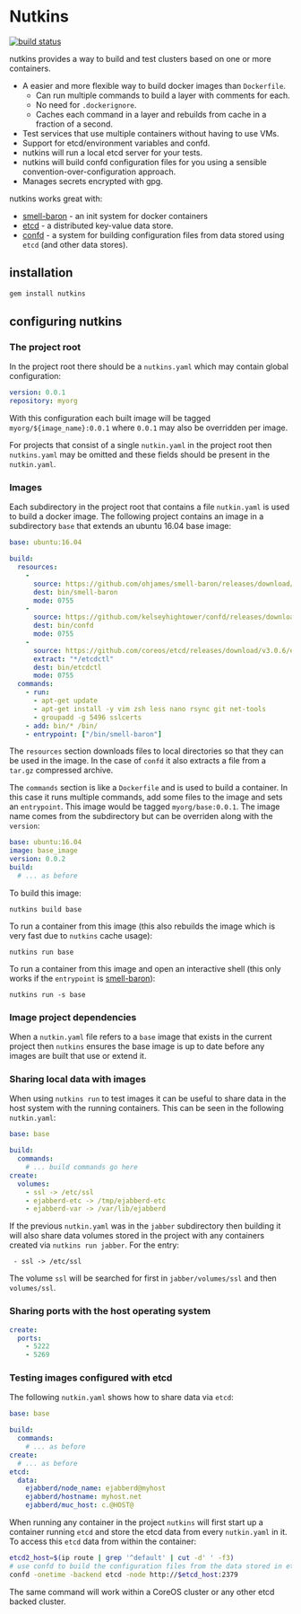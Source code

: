 # Nutkins

[![build status](https://circleci.com/gh/ohjames/nutkins.png)](https://circleci.com/gh/ohjames/nutkins)

nutkins provides a way to build and test clusters based on one or more containers.
 * A easier and more flexible way to build docker images than `Dockerfile`.
   * Can run multiple commands to build a layer with comments for each.
   * No need for `.dockerignore`.
   * Caches each command in a layer and rebuilds from cache in a fraction of a second.
 * Test services that use multiple containers without having to use VMs.
 * Support for etcd/environment variables and confd.
  * nutkins will run a local etcd server for your tests.
  * nutkins will build confd configuration files for you using a sensible convention-over-configuration approach.
 * Manages secrets encrypted with gpg.

nutkins works great with:
 * [smell-baron](https://github.com/ohjames/smell-baron) - an init system for docker containers
 * [etcd](https://github.com/coreos/etcd) - a distributed key-value data store.
 * [confd](https://github.com/kelseyhightower/confd) - a system for building configuration files from data stored using `etcd` (and other data stores).

## installation

```bash
gem install nutkins
```

## configuring nutkins

### The project root

In the project root there should be a `nutkins.yaml` which may contain global configuration:

```yaml
version: 0.0.1
repository: myorg
```

With this configuration each built image will be tagged `myorg/${image_name}:0.0.1` where `0.0.1` may also be overridden per image.

For projects that consist of a single `nutkin.yaml` in the project root then `nutkins.yaml` may be omitted and these fields should be present in the `nutkin.yaml`.

### Images

Each subdirectory in the project root that contains a file `nutkin.yaml` is used to build a docker image. The following project contains an image in a subdirectory `base` that extends an ubuntu 16.04 base image:

```yaml
base: ubuntu:16.04

build:
  resources:
    -
      source: https://github.com/ohjames/smell-baron/releases/download/v0.3.1/smell-baron
      dest: bin/smell-baron
      mode: 0755
    -
      source: https://github.com/kelseyhightower/confd/releases/download/v0.12.0-alpha3/confd-0.12.0-alpha3-linux-amd64
      dest: bin/confd
      mode: 0755
    -
      source: https://github.com/coreos/etcd/releases/download/v3.0.6/etcd-v3.0.6-linux-amd64.tar.gz
      extract: "*/etcdctl"
      dest: bin/etcdctl
      mode: 0755
  commands:
    - run:
      - apt-get update
      - apt-get install -y vim zsh less nano rsync git net-tools
      - groupadd -g 5496 sslcerts
    - add: bin/* /bin/
    - entrypoint: ["/bin/smell-baron"]
```

The `resources` section downloads files to local directories so that they can be used in the image. In the case of `confd` it also extracts a file from a `tar.gz` compressed archive.

The `commands` section is like a `Dockerfile` and is used to build a container. In this case it runs multiple commands, add some files to the image and sets an `entrypoint`. This image would be tagged `myorg/base:0.0.1`. The image name comes from the subdirectory but can be overriden along with the `version`:

```yaml
base: ubuntu:16.04
image: base_image
version: 0.0.2
build:
  # ... as before
```

To build this image:
```
nutkins build base
```

To run a container from this image (this also rebuilds the image which is very fast due to `nutkins` cache usage):
```
nutkins run base
```

To run a container from this image and open an interactive shell (this only works if the `entrypoint` is [smell-baron](https://github.com/ohjames/smell-baron)):
```
nutkins run -s base
```

### Image project dependencies

When a `nutkin.yaml` file refers to a `base` image that exists in the current project then `nutkins` ensures the base image is up to date before any images are built that use or extend it.

### Sharing local data with images

When using `nutkins run` to test images it can be useful to share data in the host system with the running containers. This can be seen in the following `nutkin.yaml`:

```yaml
base: base

build:
  commands:
    # ... build commands go here
create:
  volumes:
    - ssl -> /etc/ssl
    - ejabberd-etc -> /tmp/ejabberd-etc
    - ejabberd-var -> /var/lib/ejabberd
```

If the previous `nutkin.yaml` was in the `jabber` subdirectory then building it will also share data volumes stored in the project with any containers created via `nutkins run jabber`. For the entry:

```
 - ssl -> /etc/ssl
```

The volume `ssl` will be searched for first in `jabber/volumes/ssl` and then `volumes/ssl`.

### Sharing ports with the host operating system

```yaml
create:
  ports:
    - 5222
    - 5269
```

### Testing images configured with etcd

The following `nutkin.yaml` shows how to share data via `etcd`:

```yaml
base: base

build:
  commands:
    # ... as before
create:
  # ... as before
etcd:
  data:
    ejabberd/node_name: ejabberd@myhost
    ejabberd/hostname: myhost.net
    ejabberd/muc_host: c.@HOST@
```

When running any container in the project `nutkins` will first start up a container running `etcd` and store the etcd data from every `nutkin.yaml` in it. To access this `etcd` data from within the container:

```bash
etcd2_host=$(ip route | grep '^default' | cut -d' ' -f3)
# use confd to build the configuration files from the data stored in etcd
confd -onetime -backend etcd -node http://$etcd_host:2379
```

The same command will work within a CoreOS cluster or any other etcd backed cluster.
